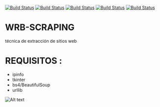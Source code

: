 [![Build Status](https://img.shields.io/badge/Python-3.7-green?logo=python)]()
[![Build Status](https://img.shields.io/badge/Libreria-IPINFO.IO-Blue?logo=python)]()
[![Build Status](https://img.shields.io/badge/Libreria-BS4-Red?logo=python)]()
[![Build Status](https://img.shields.io/badge/Libreria-urllib-Gray?logo=python)]()
[![Build Status](https://img.shields.io/badge/Libreria-Tkinter-purple?logo=python)]()


# WRB-SCRAPING
técnica de extracción de sitios web

# REQUISITOS :
* ipinfo
* tkinter
* bs4/BeautifulSoup
* urllib



![Alt text](https://github.com/josueA1995/Web-Scarping/blob/master/nbj.png)
